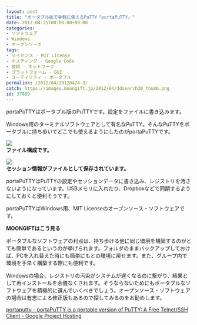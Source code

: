 ```yaml
---
layout: post
title: "ポータブル版で手軽に使えるPuTTY「portaPuTTY」"
date: 2012-04-25T00:00:00+09:00
categories:
- ソフトウェア
- Windows
- オープンソース
tags: 
- ライセンス - MIT License
- ホスティング - Google Code
- 技術 - ネットワーク
- プラットフォーム - GUI
- ユーティリティ - ポータブル
permalink: /2012/04/20120424-3/
catch: https://images.moongift.jp/2012/04/3dsearch30_thumb.png
id: 37889
---
```

portaPuTTYはポータブル版のPuTTYです。設定をファイルに書き込みます。

  

Windows用のターミナルソフトウェアとして有名なPuTTY。そんなPuTTYをポータブルに持ち歩いてどこでも使えるようにしたのがportaPuTTYです。

  

[![](https://images.moongift.jp/2012/04/3dsearch29_thumb.png)](https://images.moongift.jp/2012/04/3dsearch29.png)  
**ファイル構成です。**

  

[![](https://images.moongift.jp/2012/04/3dsearch30_thumb.png)](https://images.moongift.jp/2012/04/3dsearch30.png)  
**セッション情報がファイルとして保存されています。**

  

portaPuTTYはPuTTYの設定やセッションデータに書き込み、レジストリを汚さないようになっています。USBメモリに入れたり、Dropboxなどで同期するようにしておくと便利そうです。

  

portaPuTTYはWindows用、MIT Licenseのオープンソース・ソフトウェアです。

  
  
  

**MOONGIFTはこう見る**

  

ポータブルなソフトウェアの利点は、持ち歩ける他に同じ環境を構築するのがとても簡単であるというのが挙げられます。フォルダのままバックアップしておけば、PCを入れ替えた時にも簡単にもとの環境に戻せます。また、グループ内で環境を手早く構築する際にも便利です。

  

Windowsの場合、レジストリの汚染がシステムが遅くなるのに繋がり、結果として再インストールを余儀なくされます。そうならないためにもポータブルなソフトウェアを積極的に選んでいくべきでしょう。オープンソース・ソフトウェアの場合は有志による修正版もあるので探してみるのをお勧めします。

  

[portaputty - portaPuTTY is a portable version of PuTTY: A Free Telnet/SSH Client - Google Project Hosting](http://code.google.com/p/portaputty/)

